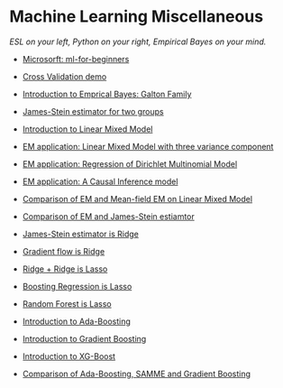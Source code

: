 # Machine Learning Miscellaneous


*ESL on your left,*
*Python on your right,*
*Empirical Bayes on your mind.*



- [Microsorft: ml-for-beginners](MS-ML-Basics)

- [Cross Validation demo](cross_validation.ipynb)

- [Introduction to Emprical Bayes: Galton Family](GaltonFamily.ipynb)

- [James-Stein estimator for two groups](JSE/JSE_Cov.ipynb)

- [Introduction to Linear Mixed Model](LMM/LMM_intro_py.ipynb)

- [EM application: Linear Mixed Model with three variance component](EM/three-variance-lmm.ipynb)

- [EM application: Regression of Dirichlet Multinomial Model](EM/DMM.ipynb)

- [EM application: A Causal Inference model](EM/CausalInference.ipynb)

- [Comparison of EM and Mean-field EM on Linear Mixed Model](VI/linearModel.ipynb)

- [Comparison of EM and James-Stein estiamtor](EM/Comparison_EM_JSE.ipynb)

- [James-Stein estimator is Ridge](JSE/JSE_Ridge.ipynb)

- [Gradient flow is Ridge](EQ/Gradient_Flow.ipynb)

- [Ridge + Ridge is Lasso](EQ/doubleRidgevsLasso.ipynb)

- [Boosting Regression is Lasso](EQ/linRegFS_vs_lasso.ipynb)

- [Random Forest is Lasso](GB/RF.ipynb)

- [Introduction to Ada-Boosting](GB/adaBoosting.ipynb)

- [Introduction to Gradient Boosting](GB/GradientBoosting.ipynb)

- [Introduction to XG-Boost](GB/XGBoost.ipynb)

- [Comparison of  Ada-Boosting, SAMME and Gradient Boosting](GB/multiClass.ipynb)
